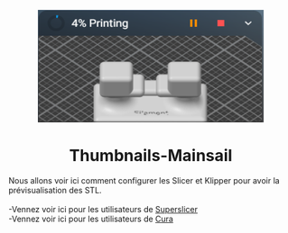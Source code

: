 
<p align="center">
  <img width="400" height="200" src="https://github.com/Eloura74/Thumbnails-Mainsail/blob/main/thumbnails.png">
</p>


<h1 align="center">Thumbnails-Mainsail</h1>

Nous allons voir ici comment configurer les Slicer et Klipper pour avoir la prévisualisation des STL.
<br>
<br>
-Vennez voir ici pour les utilisateurs de [Superslicer](https://github.com/Eloura74/Thumbnails-Mainsail/blob/main/Superslicer.md)
<br>
-Vennez voir ici pour les utilisateurs de [Cura](https://github.com/Eloura74/Thumbnails-Mainsail/blob/main/Cura.md)
